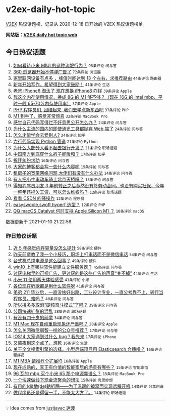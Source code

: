 # v2ex-daily-hot-topic

[V2EX](https://www.v2ex.com/) 热议话题榜，记录从 2020-12-18 日开始的 V2EX 热议话题榜单。

**网站版：[V2EX daily hot topic web](https://realleonardo.github.io/v2ex-daily-hot-topic-web/)**

## 今日热议话题

<!-- TODAY BEGIN -->

1. [如何看待小米 MIUI 的这种流氓行为？](https://www.v2ex.com/t/743466) `98条评论` `问与答`
1. [360 浏览器开始不停弹广告了](https://www.v2ex.com/t/743487) `72条评论` `浏览器`
1. [家里联网设备有点多 ，峰值时能达到 13 个左右，求推荐路由](https://www.v2ex.com/t/743514) `44条评论` `路由器`
1. [新年开始写作，希望得到大家鼓励！](https://www.v2ex.com/t/743484) `41条评论` `生活`
1. [老爸 iPhone6 淘汰了 现在想换 iPhone8 咋样](https://www.v2ex.com/t/743490) `39条评论` `Apple`
1. [我这个内存使用情况，换成 8G 的 M1 够不够？（现在 16G 的 Intel mbp，平时一般 65-70%内存使用率）](https://www.v2ex.com/t/743470) `37条评论` `Apple`
1. [PHP 程序员们, 团结起来, 我们去学点新东西吧](https://www.v2ex.com/t/743513) `37条评论` `PHP`
1. [M1 到手了，感觉非常惊喜](https://www.v2ex.com/t/743507) `32条评论` `MacBook Pro`
1. [感觉自己代码写得烂不好意思公开怎么办？](https://www.v2ex.com/t/743576) `24条评论` `问与答`
1. [为什么主流的国内的即使通讯工具都抛弃 Web 端了](https://www.v2ex.com/t/743569) `24条评论` `问与答`
1. [怎么才能学会去爱别人?](https://www.v2ex.com/t/743517) `24条评论` `知乎`
1. [六行代码实现 Python 管道](https://www.v2ex.com/t/743574) `21条评论` `Python`
1. [为什么大部分人看不起去银行开发？](https://www.v2ex.com/t/743567) `21条评论` `职场话题`
1. [中国南方到底穿什么裤子能暖和？](https://www.v2ex.com/t/743600) `17条评论` `知乎`
1. [拆迁纠纷求助](https://www.v2ex.com/t/743500) `16条评论` `问与答`
1. [大家的博客都会写一些什么内容呢](https://www.v2ex.com/t/743583) `15条评论` `问与答`
1. [租房子的宽带网络问题,大佬们有没有什么办法](https://www.v2ex.com/t/743562) `14条评论` `问与答`
1. [有人把小牛电动车骑上北京天桥吗？](https://www.v2ex.com/t/743471) `13条评论` `问与答`
1. [得知程序员朋友 3 年前转正之后竟然没有签劳动合同，也没有购买社保，今年一整年还拖欠工资，可以怎么维权吗？](https://www.v2ex.com/t/743594) `12条评论` `职场话题`
1. [看看 CSDN 的骚操作](https://www.v2ex.com/t/743494) `12条评论` `程序员`
1. [easyswoole,swoft,hyperf 选型？](https://www.v2ex.com/t/743468) `12条评论` `PHP`
1. [QQ macOS Catalyst 何时支持 Apple Silicon M1 ？](https://www.v2ex.com/t/743520) `10条评论` `macOS`

数据更新于 2021-01-10 21:22:56

<!-- TODAY END -->

### 昨日热议话题

<!-- YESTERDAY BEGIN -->

1. [近 5 年感觉内存容量没怎么提升](https://www.v2ex.com/t/743337) `58条评论` `硬件`
1. [昨天前辈教了我一个小技巧，职场上打电话而不是微信电话](https://www.v2ex.com/t/743241) `54条评论` `问与答`
1. [台式机总烧电源是这么回事？](https://www.v2ex.com/t/743336) `49条评论` `硬件`
1. [win10 上有哪些软件能建立文件服务器？](https://www.v2ex.com/t/743247) `45条评论` `问与答`
1. [讨厌电梯里的可视广告，更讨厌的是这些广告的声音“关不掉”](https://www.v2ex.com/t/743413) `44条评论` `生活`
1. [小米 11 使用两天体验感受](https://www.v2ex.com/t/743257) `41条评论` `小米`
1. [各位现在听歌都是用什么软件呀](https://www.v2ex.com/t/743394) `41条评论` `问与答`
1. [弟弟 211 毕业后，一直没啥好出路，工业设计专业，一直公考靠不上，转行当程序员，难吗？](https://www.v2ex.com/t/743322) `40条评论` `问与答`
1. [所以拼多多取消“硬核奋斗模式”了吗？](https://www.v2ex.com/t/743280) `39条评论` `问与答`
1. [公司快速扩张的混乱](https://www.v2ex.com/t/743238) `38条评论` `职场话题`
1. [有没有四十岁的前辈](https://www.v2ex.com/t/743242) `34条评论` `问与答`
1. [M1 Mac 现在自动重启现象还严重吗？](https://www.v2ex.com/t/743405) `20条评论` `Apple`
1. [怎么关闭微信弱智一样的公众号推荐？](https://www.v2ex.com/t/743256) `17条评论` `问与答`
1. [IOS14 大家遇到过什么 bug？我先来](https://www.v2ex.com/t/743244) `17条评论` `iPhone`
1. [又熬夜到这个点了，想死](https://www.v2ex.com/t/743458) `16条评论` `生活`
1. [关于全文搜索引擎的选择，小型后端项目用 Elasticsearch 合适吗？](https://www.v2ex.com/t/743402) `16条评论` `程序员`
1. [M1 MBA 请推荐个扩展坞](https://www.v2ex.com/t/743346) `16条评论` `Apple`
1. [现在成熟的，真正有价值的智能家居的场景有哪些？](https://www.v2ex.com/t/743447) `15条评论` `智能家电`
1. [96 瓦的 mbp 买个小米 65 那个电源靠谱么？](https://www.v2ex.com/t/743305) `15条评论` `MacBook Pro`
1. [一个快速做线下现金流聚合的想法](https://www.v2ex.com/t/743271) `15条评论` `奇思妙想`
1. [有目的(di)地(de)瞎折腾——为了温暖的被窝而实现远程开机](https://www.v2ex.com/t/743387) `14条评论` `分享创造`
1. [做程序员还是得留一手，不能太大方了。](https://www.v2ex.com/t/743319) `14条评论` `职场话题`

<!-- YESTERDAY END -->

---

💡 Idea comes from [justjavac 迷渡](https://github.com/justjavac/)
